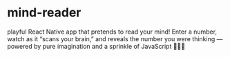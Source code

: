 # mind-reader
 playful React Native app that pretends to read your mind! Enter a number, watch as it “scans your brain,” and reveals the number you were thinking — powered by pure imagination and a sprinkle of JavaScript 🧙‍♂️✨

